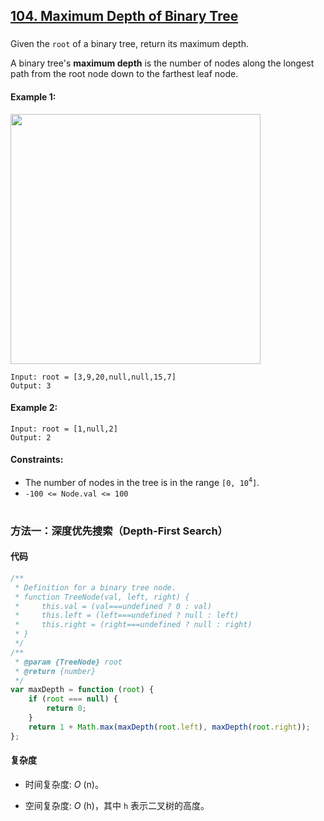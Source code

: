 ## [104. Maximum Depth of Binary Tree](https://leetcode.com/problems/maximum-depth-of-binary-tree/)

###

Given the `root` of a binary tree, return its maximum depth.

A binary tree's **maximum depth** is the number of nodes along the longest path from the root node down to the farthest leaf node.

#### Example 1:

<img src="https://assets.leetcode.com/uploads/2020/11/26/tmp-tree.jpg" width="400" />

```
Input: root = [3,9,20,null,null,15,7]
Output: 3
```

#### Example 2:

```
Input: root = [1,null,2]
Output: 2
```

#### Constraints:

-   The number of nodes in the tree is in the range `[0, 10`<sup>`4`</sup>`]`.
-   `-100 <= Node.val <= 100`

#

### 方法一：深度优先搜索（Depth-First Search）

#### 代码

```javascript
/**
 * Definition for a binary tree node.
 * function TreeNode(val, left, right) {
 *     this.val = (val===undefined ? 0 : val)
 *     this.left = (left===undefined ? null : left)
 *     this.right = (right===undefined ? null : right)
 * }
 */
/**
 * @param {TreeNode} root
 * @return {number}
 */
var maxDepth = function (root) {
    if (root === null) {
        return 0;
    }
    return 1 + Math.max(maxDepth(root.left), maxDepth(root.right));
};
```

#### 复杂度

-   时间复杂度: _O_ (n)。

-   空间复杂度: _O_ (h)，其中 `h` 表示二叉树的高度。
